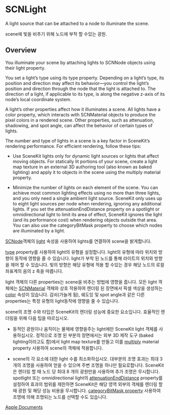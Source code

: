 # SCNLight
A light source that can be attached to a node to illuminate the scene.

scene에 빛을 비추기 위해 노드에 부착 할 수있는 광원.

## Overview
You illuminate your scene by attaching lights to SCNNode objects using their light property.

You set a light’s type using its type property. Depending on a light’s type, its position and direction may affect its behavior—you control the light’s position and direction through the node that the light is attached to. The direction of a light, if applicable to its type, is along the negative z-axis of its node’s local coordinate system.

A light’s other properties affect how it illuminates a scene. All lights have a color property, which interacts with SCNMaterial objects to produce the pixel colors in a rendered scene. Other properties, such as attenuation, shadowing, and spot angle, can affect the behavior of certain types of lights.

The number and type of lights in a scene is a key factor in SceneKit’s rendering performance. For efficient rendering, follow these tips:

- Use SceneKit lights only for dynamic light sources or lights that affect moving objects. For statically lit portions of your scene, create a light map texture in an external 3D authoring tool (also known as baked lighting) and apply it to objects in the scene using the multiply material property.

- Minimize the number of lights on each element of the scene. You can achieve most common lighting effects using no more than three lights, and you only need a single ambient light source. SceneKit only uses up to eight light sources per node when rendering, ignoring any additional lights. If you set the attenuationEndDistance property on a spotlight or omnidirectional light to limit its area of effect, SceneKit ignores the light (and its performance cost) when rendering objects outside that area. You can also use the categoryBitMask property to choose which nodes are illuminated by a light.

[SCNode][1]객체의 [light][2] 속성을 사용하여 lights를 연결하여 scene을 밝게합니다.

[type][3] property를 사용하여 light의 유형을 설정합니다. light의 유형에 따라 위치와 방향이 동작에 영향을 줄 수 있습니다. light가 부착 된 노드를 통해 라이트의 위치와 방향을 제어 할 수 있습니다. 빛의 방향은 해당 유형에 적용 할 수있는 경우 해당 노드의 로컬 좌표계의 음의 z 축을 따릅니다.

light 객체의 다른 properties는 scene을 비추는 방법에 영향을 줍니다. 모든 light 객체에는 [SCNMaterial][4] 객체와 상호 작용하여 렌더링 된 장면에서 픽셀 색상을 생성하는 [color][5] 속성이 있습니다. 감쇠(가늘게 됨), 쉐도잉 및 spot angle과 같은 다른 properties는 특정 유형의 light동작에 영향을 줄 수 있습니다.

scene의 조명 수와 타입은 SceneKit의 렌더링 성능에 중요한 요소입니다. 효율적인 렌더링을 위해 다음 팁을 따르십시오.

- 동적인 광원이나 움직이는 물체에 영향을주는 light에만 SceneKit light 객체를 사용하십시오. 정적으로 조명 된 부분의 장면에서는 외부 3D 제작 도구 (baked lighting이라고도 함)에서 light map texture를 만들고 이를 [multiply][6] material property 사용하여 scene의 객체에 적용합니다.

- scene의 각 요소에 대한 light 수를 최소화하십시오. 대부분의 조명 효과는 최대 3 개의 조명을 사용하여 얻을 수 있으며 주변 조명을 하나만 필요로합니다. SceneKit은 렌더링 할 때 노드 당 최대 8 개의 광원만을 사용하며 추가 조명은 무시합니다. spotlight 또는 omnidirectional light의 [attenuationEndDistance][7] property를 설정하여 효과의 범위를 제한하면 SceneKit은 해당 영역 외부의 객체를 렌더링 할 때 광원 및 해당 성능 비용을 무시합니다. [categoryBitMask property][8] 사용하여 조명에 의해 조명되는 노드를 선택할 수도 있습니다.

[Apple Documents][apple]


[1]: ./SCNNode.md
[2]: https://developer.apple.com/documentation/scenekit/scnnode/1408004-light
[3]: https://developer.apple.com/documentation/scenekit/scnlight/1522919-type
[4]: ./SCNMaterial/SCNMaterial.md
[5]: https://developer.apple.com/documentation/scenekit/scnlight/1523627-color
[6]: https://developer.apple.com/documentation/scenekit/scnmaterial/1462575-multiply
[7]: https://developer.apple.com/documentation/scenekit/scnlight/1524140-attenuationenddistance
[8]: https://developer.apple.com/documentation/scenekit/scnlight/1523669-categorybitmask
[apple]: https://developer.apple.com/documentation/scenekit/scnlight
